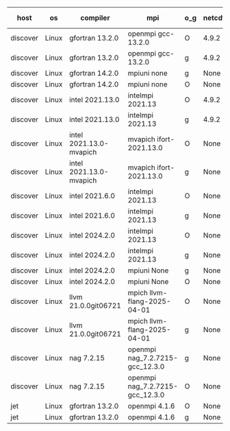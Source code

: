 

| host     | os       | compiler                              | mpi                      | o_g        | netcdf        | build       | u_pass          | u_fail          | s_pass            | s_fail            | e_pass             | e_fail             | nuopc_pass       | nuopc_fail       | artifacts link          |
|----------|----------|---------------------------------------|--------------------------|------------|---------------|-------------|-----------------|-----------------|-------------------|-------------------|--------------------|--------------------|------------------|------------------|-------------------------|
| discover | Linux | gfortran 13.2.0 | openmpi gcc-13.2.0  | O | 4.9.2  | PASS | None | None | None | None | None | None | None | None | <a href="https://github.com/esmf-org/esmf-test-artifacts/tree/cc2d291adf93b9594c14c0739537c169605b408e/develop/gfortran/13.2.0/O/openmpi/gcc-13.2.0" target="_blank">cc2d291</a> | 
| discover | Linux | gfortran 13.2.0 | openmpi gcc-13.2.0  | g | 4.9.2  | PASS | None | None | None | None | None | None | None | None | <a href="https://github.com/esmf-org/esmf-test-artifacts/tree/34db585ccd3b8240a2d71328a1538c20c3eea0ee/develop/gfortran/13.2.0/g/openmpi/gcc-13.2.0" target="_blank">34db585</a> | 
| discover | Linux | gfortran 14.2.0 | mpiuni none  | g | None  | PASS | None | None | None | None | None | None | None | None | <a href="https://github.com/esmf-org/esmf-test-artifacts/tree/3d916b496a9062fdcc99d1d2a2fddf12cab8477e/develop/gfortran/14.2.0/g/mpiuni/none" target="_blank">3d916b4</a> | 
| discover | Linux | gfortran 14.2.0 | mpiuni none  | O | None  | PASS | 12535 | 0 | 9 | 0 | 42 | 0 | None | None | <a href="https://github.com/esmf-org/esmf-test-artifacts/tree/6b55dba8fea1e4de4a7a13f38e2ccb43c09f03ad/develop/gfortran/14.2.0/O/mpiuni/none" target="_blank">6b55dba</a> | 
| discover | Linux | intel 2021.13.0 | intelmpi 2021.13  | O | 4.9.2  | PASS | None | None | None | None | None | None | None | None | <a href="https://github.com/esmf-org/esmf-test-artifacts/tree/4798ab819269225d3f480f23074dd47832e2ab6c/develop/intel/2021.13.0/O/intelmpi/2021.13" target="_blank">4798ab8</a> | 
| discover | Linux | intel 2021.13.0 | intelmpi 2021.13  | g | 4.9.2  | PASS | None | None | None | None | None | None | None | None | <a href="https://github.com/esmf-org/esmf-test-artifacts/tree/30a2ea442e623da062ef90434fc355fc3ddcbe05/develop/intel/2021.13.0/g/intelmpi/2021.13" target="_blank">30a2ea4</a> | 
| discover | Linux | intel 2021.13.0-mvapich | mvapich ifort-2021.13.0  | O | None  | PASS | None | None | None | None | None | None | None | None | <a href="https://github.com/esmf-org/esmf-test-artifacts/tree/242b61f3d498df8b67815a2662a8394dabcd1b87/develop/intel/2021.13.0-mvapich/O/mvapich/ifort-2021.13.0" target="_blank">242b61f</a> | 
| discover | Linux | intel 2021.13.0-mvapich | mvapich ifort-2021.13.0  | g | None  | PASS | None | None | None | None | None | None | None | None | <a href="https://github.com/esmf-org/esmf-test-artifacts/tree/c6855cd41203e184ff172074d26999eee3e6dd19/develop/intel/2021.13.0-mvapich/g/mvapich/ifort-2021.13.0" target="_blank">c6855cd</a> | 
| discover | Linux | intel 2021.6.0 | intelmpi 2021.13  | O | None  | PASS | None | None | None | None | None | None | None | None | <a href="https://github.com/esmf-org/esmf-test-artifacts/tree/86f70af8f82144309f453f302b285f0d63456a41/develop/intel/2021.6.0/O/intelmpi/2021.13" target="_blank">86f70af</a> | 
| discover | Linux | intel 2021.6.0 | intelmpi 2021.13  | g | None  | PASS | None | None | None | None | None | None | None | None | <a href="https://github.com/esmf-org/esmf-test-artifacts/tree/3529eb67373afc1f80056e3715b58785d10d9389/develop/intel/2021.6.0/g/intelmpi/2021.13" target="_blank">3529eb6</a> | 
| discover | Linux | intel 2024.2.0 | intelmpi 2021.13  | O | None  | PASS | None | None | None | None | None | None | None | None | <a href="https://github.com/esmf-org/esmf-test-artifacts/tree/c19f4091e42a0f58be03c2b7bee02af0607a01c1/develop/intel/2024.2.0/O/intelmpi/2021.13" target="_blank">c19f409</a> | 
| discover | Linux | intel 2024.2.0 | intelmpi 2021.13  | g | None  | PASS | None | None | None | None | None | None | None | None | <a href="https://github.com/esmf-org/esmf-test-artifacts/tree/47a7bb9112040d583d190c143e3b92ea6414a95b/develop/intel/2024.2.0/g/intelmpi/2021.13" target="_blank">47a7bb9</a> | 
| discover | Linux | intel 2024.2.0 | mpiuni None  | g | None  | PASS | None | None | None | None | None | None | None | None | <a href="https://github.com/esmf-org/esmf-test-artifacts/tree/ec5b2b9959a0f0985aa0696858b298e2ed5da283/develop/intel/2024.2.0/g/mpiuni/None" target="_blank">ec5b2b9</a> | 
| discover | Linux | intel 2024.2.0 | mpiuni None  | O | None  | PASS | 12535 | 0 | 9 | 0 | 42 | 0 | None | None | <a href="https://github.com/esmf-org/esmf-test-artifacts/tree/74249b91e5e9f746f5cb4fda24f79b0fe23c7f70/develop/intel/2024.2.0/O/mpiuni/None" target="_blank">74249b9</a> | 
| discover | Linux | llvm 21.0.0git06721 | mpich llvm-flang-2025-04-01  | O | None  | PASS | None | None | None | None | None | None | None | None | <a href="https://github.com/esmf-org/esmf-test-artifacts/tree/0ce7de541dba655a457a4229061bbea51f2f71c0/develop/llvm/21.0.0git06721/O/mpich/llvm-flang-2025-04-01" target="_blank">0ce7de5</a> | 
| discover | Linux | llvm 21.0.0git06721 | mpich llvm-flang-2025-04-01  | g | None  | PASS | None | None | None | None | None | None | None | None | <a href="https://github.com/esmf-org/esmf-test-artifacts/tree/5a9b08ae668bb1138bf793672a7f3d02db6cbba2/develop/llvm/21.0.0git06721/g/mpich/llvm-flang-2025-04-01" target="_blank">5a9b08a</a> | 
| discover | Linux | nag 7.2.15 | openmpi nag_7.2.7215-gcc_12.3.0  | g | None  | PASS | None | None | None | None | None | None | None | None | <a href="https://github.com/esmf-org/esmf-test-artifacts/tree/7a789c748964c2a268d483d04d158ab9b48a94a4/develop/nag/7.2.15/g/openmpi/nag_7.2.7215-gcc_12.3.0" target="_blank">7a789c7</a> | 
| discover | Linux | nag 7.2.15 | openmpi nag_7.2.7215-gcc_12.3.0  | O | None  | PASS | None | None | None | None | None | None | None | None | <a href="https://github.com/esmf-org/esmf-test-artifacts/tree/562d93be21eef8ee481c80d5172d0da474ebd91b/develop/nag/7.2.15/O/openmpi/nag_7.2.7215-gcc_12.3.0" target="_blank">562d93b</a> | 
| jet | Linux | gfortran 13.2.0 | openmpi 4.1.6  | O | None  | PASS | 14204 | 0 | 51 | 0 | 80 | 0 | 57 | 0 | <a href="https://github.com/esmf-org/esmf-test-artifacts/tree/ba273b867c6349cad70833f96e55965db635f140/develop/gfortran/13.2.0/O/openmpi/4.1.6" target="_blank">ba273b8</a> | 
| jet | Linux | gfortran 13.2.0 | openmpi 4.1.6  | g | None  | PASS | 14204 | 0 | 51 | 0 | 80 | 0 | 57 | 0 | <a href="https://github.com/esmf-org/esmf-test-artifacts/tree/586ef432b343cbe8dab9243c930c32f43dd9ecee/develop/gfortran/13.2.0/g/openmpi/4.1.6" target="_blank">586ef43</a> | 
